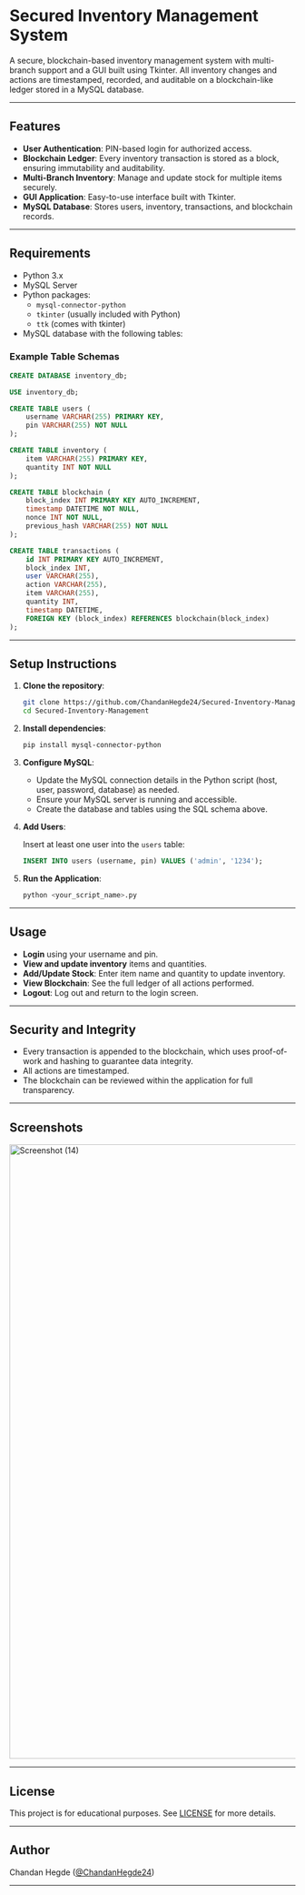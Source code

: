 # Secured Inventory Management System

A secure, blockchain-based inventory management system with multi-branch support and a GUI built using Tkinter. All inventory changes and actions are timestamped, recorded, and auditable on a blockchain-like ledger stored in a MySQL database.

---

## Features

- **User Authentication**: PIN-based login for authorized access.
- **Blockchain Ledger**: Every inventory transaction is stored as a block, ensuring immutability and auditability.
- **Multi-Branch Inventory**: Manage and update stock for multiple items securely.
- **GUI Application**: Easy-to-use interface built with Tkinter.
- **MySQL Database**: Stores users, inventory, transactions, and blockchain records.

---

## Requirements

- Python 3.x
- MySQL Server
- Python packages:
  - `mysql-connector-python`
  - `tkinter` (usually included with Python)
  - `ttk` (comes with tkinter)
- MySQL database with the following tables:

### Example Table Schemas

```sql
CREATE DATABASE inventory_db;

USE inventory_db;

CREATE TABLE users (
    username VARCHAR(255) PRIMARY KEY,
    pin VARCHAR(255) NOT NULL
);

CREATE TABLE inventory (
    item VARCHAR(255) PRIMARY KEY,
    quantity INT NOT NULL
);

CREATE TABLE blockchain (
    block_index INT PRIMARY KEY AUTO_INCREMENT,
    timestamp DATETIME NOT NULL,
    nonce INT NOT NULL,
    previous_hash VARCHAR(255) NOT NULL
);

CREATE TABLE transactions (
    id INT PRIMARY KEY AUTO_INCREMENT,
    block_index INT,
    user VARCHAR(255),
    action VARCHAR(255),
    item VARCHAR(255),
    quantity INT,
    timestamp DATETIME,
    FOREIGN KEY (block_index) REFERENCES blockchain(block_index)
);
```

---

## Setup Instructions

1. **Clone the repository**:

    ```sh
    git clone https://github.com/ChandanHegde24/Secured-Inventory-Management.git
    cd Secured-Inventory-Management
    ```

2. **Install dependencies**:

    ```sh
    pip install mysql-connector-python
    ```

3. **Configure MySQL**:

    - Update the MySQL connection details in the Python script (host, user, password, database) as needed.
    - Ensure your MySQL server is running and accessible.
    - Create the database and tables using the SQL schema above.

4. **Add Users**:

    Insert at least one user into the `users` table:

    ```sql
    INSERT INTO users (username, pin) VALUES ('admin', '1234');
    ```

5. **Run the Application**:

    ```sh
    python <your_script_name>.py
    ```

---

## Usage

- **Login** using your username and pin.
- **View and update inventory** items and quantities.
- **Add/Update Stock**: Enter item name and quantity to update inventory.
- **View Blockchain**: See the full ledger of all actions performed.
- **Logout**: Log out and return to the login screen.

---

## Security and Integrity

- Every transaction is appended to the blockchain, which uses proof-of-work and hashing to guarantee data integrity.
- All actions are timestamped.
- The blockchain can be reviewed within the application for full transparency.

---

## Screenshots
<img width="1920" height="1080" alt="Screenshot (14)" src="https://github.com/user-attachments/assets/6bd973a4-2ccf-46c5-891e-3b6ac817e6b4" />


---

## License

This project is for educational purposes. See [LICENSE](LICENSE) for more details.

---

## Author

Chandan Hegde ([@ChandanHegde24](https://github.com/ChandanHegde24))

---
```

